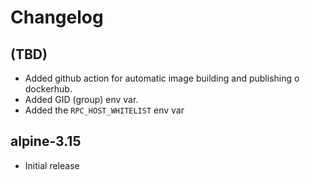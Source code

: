 # Changelog

## (TBD)

* Added github action for automatic image building and publishing o dockerhub.
* Added GID (group) env var.
* Added the `RPC_HOST_WHITELIST` env var

## alpine-3.15

* Initial release
